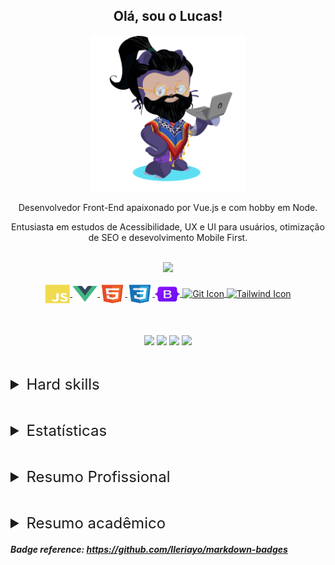 <div align="center">
  <h2> Olá, sou o Lucas!</h2>
  <img src="octocat.png" style="width: 250px" />
</div>

<div align="center">
<p>Desenvolvedor Front-End apaixonado por Vue.js e com hobby em Node.</p>
<p>Entusiasta em estudos de Acessibilidade, UX e UI para usuários, otimização de SEO e desevolvimento Mobile First.</p>
</div>
&nbsp;
<div align="center">
  <a href="https://github.com/lucaspmarra">
  <img height="180em" src="https://github-readme-stats.vercel.app/api/top-langs/?username=lucaspmarra&layout=compact&langs_count=7&theme=dracula&count_private=true&hide=HTML"/>
</div>
  
<div style="display: inline_block" align="center"><br>
  <img align="center" alt="Javascript Icon" height="30" width="40" src="https://raw.githubusercontent.com/devicons/devicon/master/icons/javascript/javascript-plain.svg">
  <img align="center" alt="Vue.js Icon" height="30" width="40" src="https://raw.githubusercontent.com/devicons/devicon/master/icons/vuejs/vuejs-original.svg">
  <img align="center" alt="HTML Icon" height="30" width="40" src="https://raw.githubusercontent.com/devicons/devicon/master/icons/html5/html5-original.svg">
  <img align="center" alt="CSS3 Icon" height="30" width="40" src="https://raw.githubusercontent.com/devicons/devicon/master/icons/css3/css3-original.svg">
  <img align="center" alt="Bootstrap Icon" height="30" width="40" src="https://raw.githubusercontent.com/devicons/devicon/master/icons/bootstrap/bootstrap-original.svg">
  <img align="center" alt="Git Icon" height="30" width="40" src="https://cdn.jsdelivr.net/gh/devicons/devicon/icons/git/git-original.svg" />
  <img align="center" alt="Tailwind Icon" height="30" width="40" src="https://cdn.jsdelivr.net/gh/devicons/devicon/icons/tailwindcss/tailwindcss-plain.svg" />

</div> <br>
  
<div align="center">
<br>
<br>
  <a href="https://www.linkedin.com/in/lucas-marra/" target="_blank"><img src="https://img.shields.io/badge/-LinkedIn-%230077B5?style=for-the-badge&logo=linkedin&logoColor=white" target="_blank"></a>
 <a href = "mailto:marralucas1@gmail.com"><img src="https://img.shields.io/badge/-Gmail-red?style=for-the-badge&logo=gmail&logoColor=white" target="_blank"></a>
  <a href = "mailto:marralucas1@gmail.com"><img src="https://img.shields.io/badge/-Telegram-%230077B5?style=for-the-badge&logo=telegram&logoColor" target="_blank"></a>
  <a href="https://api.whatsapp.com/send?phone=5561998856381"><img src="https://img.shields.io/badge/-Whatsapp-gray?style=for-the-badge&logo=whatsapp&logoColor=" target="_blank"></a>
</div>

&nbsp;

<details>
<summary style="font-size: 24px;">Hard skills</summary>

![JavaScript](https://img.shields.io/badge/javascript-%23323330.svg?style=for-the-badge&logo=javascript&logoColor=%23F7DF1E)

- Conhecimento em <i>try/catch</i> para tratamento de erros.
- Conhecimento em <i>ascyn/await</i>.
- Tratamento de array.
- Conceitos básicos.
- Manipulação do DOM.
- Funções.

&nbsp;

![Vue.js](https://img.shields.io/badge/vuejs-%2335495e.svg?style=for-the-badge&logo=vuedotjs&logoColor=%234FC08D)

- Conhecimento nas stacks:
  - vue-router
  - axios
  - pinia
  - composition api
  - options api
- Desenvolvimento de páginas para consultas de dados internos.
- Desenvolvimento de Hotsites:
  - [TRE-GO - Central de Sistemas](https://apps.tre-go.jus.br/central-de-sistemas/)
  - [TRE-GO - Central de Indicadores](https://apps.tre-go.jus.br/central-de-indicadores/#/)
  - [TRE-GO - Contato Zonas Eleitorais](http://intranet.tre-go.jus.br/contato-zonas/)

&nbsp;

![NodeJS](https://img.shields.io/badge/node.js-6DA55F?style=for-the-badge&logo=node.js&logoColor=white)

- Desenvolvimento e utilização de Proxy Server utilizando Node.js para bypass de CORS.

&nbsp;

![Express.js](https://img.shields.io/badge/express.js-%23404d59.svg?style=for-the-badge&logo=express&logoColor=%2361DAFB)

- Desenvolvimento de REST API's diversas.

&nbsp;

![Nuxtjs](https://img.shields.io/badge/Nuxt-002E3B?style=for-the-badge&logo=nuxtdotjs&logoColor=#00DC82)

- Desenvolvimento de SPA utilizando Nuxt 2, consumindo um servidor de REST API criado em Node.js (tópico acima).
- Desenvolvimento de Hotsites:
  - [TRE-GO - Espaço Bem Cuidar](https://apps.tre-go.jus.br/seats-bem-cuidar/)
- Desenvolvimento de Client para Headless CMS Contentful.

&nbsp;

![Rails](https://img.shields.io/badge/rails-%23CC0000.svg?style=for-the-badge&logo=ruby-on-rails&logoColor=white)

- Conhecimentos básicos de projeto e estrutura de projeto.
- Criação de REST API.

&nbsp;  

![TailwindCSS](https://img.shields.io/badge/tailwindcss-%2338B2AC.svg?style=for-the-badge&logo=tailwind-css&logoColor=white)  
![Yarn](https://img.shields.io/badge/yarn-%232C8EBB.svg?style=for-the-badge&logo=yarn&logoColor=white)  
![GitHub Actions](https://img.shields.io/badge/github%20actions-%232671E5.svg?style=for-the-badge&logo=githubactions&logoColor=white)  
![HTML5](https://img.shields.io/badge/html5-%23E34F26.svg?style=for-the-badge&logo=html5&logoColor=white)  
![CSS3](https://img.shields.io/badge/css3-%231572B6.svg?style=for-the-badge&logo=css3&logoColor=white)  
![Visual Studio Code](https://img.shields.io/badge/Visual%20Studio%20Code-0078d7.svg?style=for-the-badge&logo=visual-studio-code&logoColor=white)  
![WebStorm](https://img.shields.io/badge/webstorm-143?style=for-the-badge&logo=webstorm&logoColor=white&color=black)  
![Insomnia](https://img.shields.io/badge/Insomnia-black?style=for-the-badge&logo=insomnia&logoColor=5849BE)  
![SASS](https://img.shields.io/badge/SASS-hotpink.svg?style=for-the-badge&logo=SASS&logoColor=white)  
</details>

&nbsp;  

<details>
<summary style="font-size: 24px;">Estatísticas</summary>

<div align="center">
<img alt="" height="150em" src="https://github-readme-stats-git-masterrstaa-rickstaa.vercel.app/api?username=lucaspmarra&show_icons=true&theme=tokyonight&include_all_commits=true&count_private=true"/>
</div>
<br>
<div align="center">
<img src="https://github.com/lucaspmarra/lucaspmarra/blob/output/github-contribution-grid-snake.svg"/>
</div>
<div align="center">
<img src="https://github-readme-stats.vercel.app/api/wakatime?username=lucaspmarra&layuout=compact&theme=synthwave&v=2"/>
</div>
<br>

[![](https://visitcount.itsvg.in/api?id=lucaspmarra&icon=0&color=0)](https://visitcount.itsvg.in)

<!-- Proudly created with GPRM ( https://gprm.itsvg.in ) -->
</details>

&nbsp;  

<details>
<summary style="font-size: 24px;">Resumo Profissional</summary>

- Graduação em Análise e Desenvolvimento de Sistemas no UniCEUB, com participação no desenvolvimento do Front-End do [Centro de Atendimento Comunitário do CEUB](https://laboratorio.uniceub.br/Home/Index), utilizando as tecnologias HTML, CSS e Javascript;

- Atualmente alocado na Seção de Suporte aos Sistemas Corporativos (SESCO) do Tribunal Regional Eleitoral de Goiás, com atividades de Desenvolvimento, Sustentação, Manutenção de Sistemas Legados e Suporte aos usuários. Com passagem pela TOTVS como Analista de Implantação do ERP Protheus e Analista de Suporte N1 na PAVO Tecnologia;  

- Desenvolvimento de Microfrontends, Front-End e Hotsites utilizando Angular.js, Vue.js, Nuxt e Quasar;  
- Desenvolvimento de Rest API's utilizando Node.js, Express, Raw Query's, Java e Springboot;  
- Conhecimento em Banco de Dados Oracle, MySql e PostgreSQL;  
- Experiência em ERP Protheus da TOTVS, implantação e sustentação nos módulos SIGACOM, SIGAFAT, SIGAFIN, SIGAEST, SIGACFG e ASPDU;  
- Experiência em Suporte aos Usuários como N1 e N3;  
- Experiência em SEO, Google Search Console e Google Analytics;  
- Certificado SCRUM Foundation e DevOps Foundation;  

- Microfrontend e Hotsites desenvolvidos com Vue.js para o Tribunal Regional Eleitoral de Goiás:  
  - [Central de Sistemas](https://apps.tre-go.jus.br/central-de-sistemas/);  
  - [Contato Cartórios do Estado de Goiás](https://apps.tre-go.jus.br/internet/contato-zonas/);  
  - [Central de Indicadores Corregedoria](https://apps.tre-go.jus.br/central-de-indicadores/#/);  

REFERÊNCIAS:

- Sérgio Cozzetti Bertoldi de Souza - Gerente de Desenvolvimento de Software no UniCEUB;  
- Alexandre Einstein Barcelos Cunha - Analista Desenvolvedor no TRE-GO;  
- Ramon de Freitas Elias Campos - Assessoria PJe no TRE-GO;  

</details>

&nbsp;

<details>
<summary style="font-size: 24px">Resumo acadêmico</summary>

Na carreira estudantil, participei de um projeto para a construção de um sistema que facilitasse o agendamento de exames para as famílias carentes e de baixo acesso ao centro da cidade, facilitando que elas conseguissem marcar seu exame na Clínica Médica do UniCEUB pela internet.
Neste projeto atuei como desenvolvedor Front-End, buscando a acessibilidade de todos os usuários, mantendo a facilidade de acesso e leitura da interface.
Pode ser conferido na url: [Laboratório UniCEUB](https://laboratorio.uniceub.br/)
</details>

##### Badge reference: <https://github.com/Ileriayo/markdown-badges>
